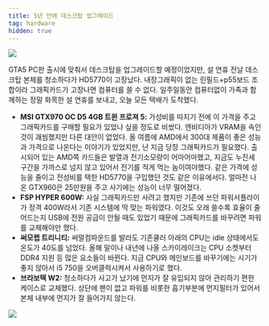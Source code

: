 ```yaml
---
title: 5년 만에 데스크탑 업그레이드
tag: hardware
hidden: true
---
```

![](https://lh6.googleusercontent.com/-8dyunZCOHqA/VPEcEdIcIZI/AAAAAAAAHjc/PQ1BqHRaf7Q/w977-h865-no/2015-02-25%2B16.05.44.jpg)

GTA5 PC판 출시에 맞춰서 데스크탑을 업그레이드할 예정이었지만, 설 연휴 전날 데스크탑 본체를 청소하다가 HD5770이 고장났다. 내장그래픽이 없는 린필드+p55보드 조합이라 그래픽카드가 고장나면 컴퓨터를 쓸 수 없다. 일주일동안 컴퓨터없이 가족과 함께하는 정말 화목한 설 연휴를 보내고, 오늘 모든 택배가 도착했다.

- **MSI GTX970 OC D5 4GB 트윈 프로져 5:** 가성비를 따지기 전에 이 가격을 주고 그래픽카드를 구매할 필요가 있었나 싶을 정도로 비쌌다. 엔비디아가 VRAM을 속인 것이 괘씸했지만 다른 대안이 없었다. 올 여름에 AMD에서 300대 제품이 좋은 성능과 가격으로 나온다는 이야기가 있었지만, 난 지금 당장 그래픽카드가 필요했다. 출시되어 있는 AMD쪽 카드들은 발열과 전기소모량이 어마어마했고, 지금도 누진세 구간을 가까스로 넘지 않고 있어서 전기를 적게 먹는 놈이여야했다. 같은 가격에 성능을 줄이고 전성비를 택한 HD5770을 구입했던 것도 같은 이유에서다. 얼마전 나온 GTX960은 25만원을 주고 사기에는 성능이 너무 떨어졌다.
- **FSP HYPER 600W:** 사실 그래픽카드만 사려고 했지만 기존에 쓰던 파워서플라이가 정격 400W라서 기존 시스템에 딱 맞는 파워였다. 이것도 오래 쓸수록 효율이 줄어드는지 USB에 전원 공급이 안될 때도 있었기 때문에 그래픽카드를 바꾸려면 파워를 교체해야만 했다.
- **써모랩 트리니티:** 써멀컴파운드를 발라도 기존쿨러 아래의 CPU는 idle 상태에서도 온도가 40도를 넘었다. 올해 말이나 내년에 나올 스카이레이크는 CPU 소켓부터 DDR4 지원 등 많은 요소들이 바뀐다. 지금 CPU와 메인보드를 바꾸기에는 시기가 좋지 않아서 i5 750을 오버클럭시켜서 사용하기로 했다.
- **브라보텍 W2:** 청소하다가 사고가 났기에 먼지가 잘 유입되지 않아 관리하기 편한 케이스로 교체했다. 상단에 팬이 없고 파워를 비롯한 흡기부분에 먼지필터가 있어서 본체 내부에 먼지가 잘 들어가지 않는다.

![](https://lh4.googleusercontent.com/-fdUwneDIADA/VPEcHTjZUaI/AAAAAAAAHk4/-9jbpC3Y7rQ/w1153-h865-no/2015-02-25%2B23.00.16%2BHDR.jpg)
